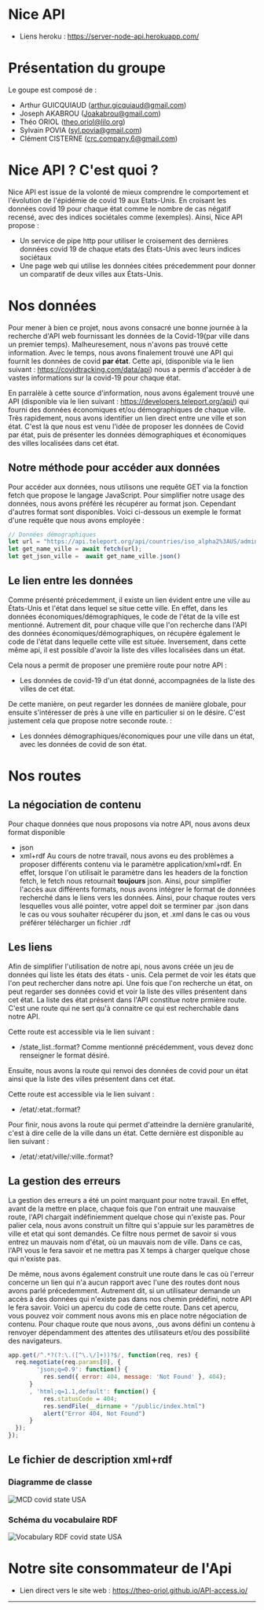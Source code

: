 # Nice API

- Liens heroku : https://server-node-api.herokuapp.com/

# Présentation du groupe

Le goupe est composé de :

- Arthur GUICQUIAUD (arthur.gicquiaud@gmail.com)
- Joseph AKABROU (Joakabrou@gmail.com)
- Théo ORIOL (theo.oriol@lilo.org)
- Sylvain POVIA (syl.povia@gmail.com)
- Clément CISTERNE (crc.company.6@gmail.com)

# Nice API ? C'est quoi ?


Nice API est issue de la volonté de mieux comprendre le comportement et l'évolution de l'épidémie de covid 19 aux Etats-Unis. En croisant les données covid 19 pour chaque état comme le nombre de cas négatif recensé, avec des indices sociétales comme (exemples). Ainsi, Nice API propose : 
- Un service de pipe http pour utiliser le croisement des dernières données covid 19 de chaque etats des États-Unis avec leurs indices sociétaux
- Une page web qui utilise les données citées précedemment pour donner un comparatif de deux villes aux États-Unis.

# Nos données
Pour mener à bien ce projet, nous avons consacré une bonne journée à la recherche d'API web fournissant les données de la Covid-19(par ville dans un premier temps). Malheuresement, nous n'avons pas trouvé cette information. Avec le temps, nous avons finalement trouvé une API qui fournit les données de covid <b>par état</b>. Cette api, (disponible via le lien suivant : https://covidtracking.com/data/api) nous a permis d'accéder à de vastes informations sur la covid-19 pour chaque état.

En parralèle à cette source d'information, nous avons également trouvé une API (disponible via le lien suivant : https://developers.teleport.org/api/) qui fourni des données économiques et/ou démographiques de chaque ville. Très rapidement, nous avons identifier un lien direct entre une ville et son état. C'est là que nous est venu l'idée de proposer les données de Covid par état, puis de présenter les données démographiques et économiques des villes localisées dans cet état. 

## Notre méthode pour accéder aux données
Pour accéder aux données, nous utilisons une requête GET via la fonction fetch que propose le langage JavaScript. Pour simplifier notre usage des données, nous avons préféré les récupérer au format json. Cependant d'autres format sont disponibles. Voici ci-dessous un exemple le format d'une requête que nous avons employée  : 

```javascript
// Données démographiques
let url = "https://api.teleport.org/api/countries/iso_alpha2%3AUS/admin1_divisions/geonames%3A"+state_id+"/cities/";
let get_name_ville = await fetch(url);
let get_json_ville =  await get_name_ville.json()
```
## Le lien entre les données
Comme présenté précedemment, il existe un lien évident entre une ville au  États-Unis et l'état dans lequel se situe cette ville. En effet, dans les données économiques/démographiques, le code de l'état de la ville est mentionné. Autrement dit, pour chaque ville que l'on recherche dans l'API des données économiques/démographiques, on récupère également le code de l'état dans lequelle cette ville est située. Inversement, dans cette même api, il est possible d'avoir la liste des villes localisées dans un état.

Cela nous a permit de proposer une première route pour notre API : 
- Les données de covid-19 d'un état donné, accompagnées de la liste des villes de cet état.

De cette manière, on peut regarder les données de manière globale, pour ensuite s'intéresser de près à une ville en particulier si on le désire. C'est justement cela que propose notre seconde route. :
- Les données démographiques/économiques pour une ville dans un état, avec les données de covid de son état.

# Nos routes

## La négociation de contenu
Pour chaque données que nous proposons via notre API, nous avons deux format disponible 
  - json 
  - xml+rdf
Au cours de notre travail, nous avons eu des problèmes a proposer différents contenu via le paramètre application/xml+rdf. En effet, lorsque l'on utilisait le paramètre dans les headers de la fonction fetch, le fetch nous retournait <b>toujours</b> json. Ainsi, pour simplifier l'accès aux différents formats, nous avons intégrer le format de données recherché dans le liens vers les données. Ainsi, pour chaque routes vers lesquelles vous allé pointer, votre appel doit se terminer par .json dans le cas ou vous souhaiter récupérer du json, et .xml dans le cas ou vous préférer télécharger un fichier .rdf
## Les liens

Afin de simplifier l'utilisation de notre api, nous avons créée un jeu de données qui liste les états des états - unis. Cela permet de voir les états que l'on peut rechercher dans notre api. Une fois que l'on recherche un état, on peut regarder ses données covid et voir la liste des villes présentent dans cet état.
La liste des état présent dans l'API constitue notre prmière route. C'est une route qui ne sert qu'à connaitre ce qui est recherchable dans notre API.

Cette route est accessible via le lien suivant :
- /state_list.:format?
Comme mentionné précédemment, vous devez donc renseigner le format désiré.

Ensuite, nous avons la route qui renvoi des données de covid pour un état ainsi que la liste des villes présentent dans cet état.

Cette route est accessible via le lien suivant :
- /etat/:etat.:format?

Pour finir, nous avons la route qui permet d'atteindre la dernière granularité, c'est à dire celle de la ville dans un état. Cette dernière est disponible au lien suivant :
- /etat/:etat/ville/:ville.:format?

## La gestion des erreurs
La gestion des erreurs a été un point marquant pour notre travail. En effet, avant de la mettre en place, chaque fois que l'on entrait une mauvaise route, l'API chargait indéfiniemment quelque chose qui n'existe pas. Pour palier cela, nous avons construit un filtre qui s'appuie sur les paramètres de ville et etat qui sont demandés. Ce filtre nous permet de savoir si vous entrez un mauvais nom d'état, où un mauvais nom de ville. Dans ce cas, l'API vous le fera savoir et ne mettra pas X temps à charger quelque chose qui n'existe pas.

De même, nous avons également construit une route dans le cas où l'erreur concerne un lien qui n'a aucun rapport avec l'une des routes dont nous avons parlé précedemment. Autrement dit, si un utilisateur demande un accès à des données qui n'existe pas dans nos chemin prédéfini, notre API le fera savoir. Voici un apercu du code de cette route. Dans cet apercu, vous pouvez voir comment nous avons mis en place notre négociation de contenu. Pour chaque route que nous avons, ,ous avons défini un contenu à renvoyer dépendamment des attentes des utilisateurs et/ou des possibilité des navigateurs.

```javascript
app.get(/^.*?(?:\.([^\.\/]+))?$/, function(req, res) {
  req.negotiate(req.params[0], {
        'json;q=0.9': function() {
          res.send({ error: 404, message: 'Not Found' }, 404);
      }
      , 'html;q=1.1,default': function() {
          res.statusCode = 404;
          res.sendFile(__dirname + "/public/index.html")
          alert("Error 404, Not Found")
      }
  });
});
```
## Le fichier de description xml+rdf

### Diagramme de classe
![MCD covid state USA](https://github.com/theo-oriol/coursUM320202021-M2/blob/clem2/rdf/img/MCD%20open%20data%20covid%20USA.png)

### Schéma du vocabulaire RDF
![Vocabulary RDF covid state USA](https://github.com/theo-oriol/coursUM320202021-M2/blob/clem2/rdf/img/RDF%20open%20data%20covid%20USA.png)

# Notre site consommateur de l'Api


- Lien direct vers le site web : https://theo-oriol.github.io/API-access.io/
---
